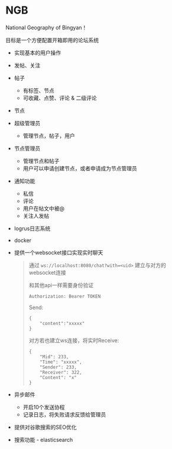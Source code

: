 # NGB

National Geography of Bingyan！

目标是一个方便配置开箱即用的论坛系统

- 实现基本的用户操作

- 发帖、关注

- 帖子
  - 有标签、节点
  - 可收藏、点赞、评论 & 二级评论

- 节点

- 超级管理员
  - 管理节点，帖子，用户
  
- 节点管理员
  - 管理节点和帖子
  - 用户可以申请创建节点，或者申请成为节点管理员
  
- 通知功能
  - 私信
  - 评论
  - 用户在帖文中被@
  - 关注人发帖
  
- logrus日志系统

- docker

- 提供一个websocket接口实现实时聊天

  > 通过 `ws://localhost:8080/chat?with=<uid>` 建立与对方的websocket连接
  >
  > 和其他api一样需要身份验证
  >
  > ```
  > Authorization: Bearer TOKEN
  > ```
  >
  > Send:
  >
  > ```
  > {
  > 	"content":"xxxxx"
  > }
  > ```
  >
  > 对方若也建立ws连接，将实时Receive:
  >
  > ```
  > {
  >     "Mid": 233,
  >     "Time": "xxxxx",
  >     "Sender": 233,
  >     "Receiver": 322,
  >     "Content": "x"
  > }
  > ```
  >

- 异步邮件
  - 开启10个发送协程
  - 记录日志，将失败请求反馈给管理员
  
- 提供对谷歌搜索的SEO优化

- 搜索功能 - elasticsearch
